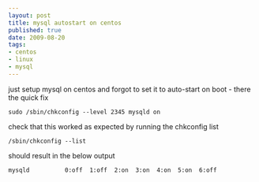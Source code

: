 ```yaml
--- 
layout: post
title: mysql autostart on centos
published: true
date: 2009-08-20
tags: 
- centos
- linux
- mysql
---
```

just setup mysql on centos and forgot to set it to auto-start on boot - there the quick fix

    sudo /sbin/chkconfig --level 2345 mysqld on

check that this worked as expected by running the chkconfig list

    /sbin/chkconfig --list

should result in the below output

    mysqld          0:off  1:off  2:on  3:on  4:on  5:on  6:off
